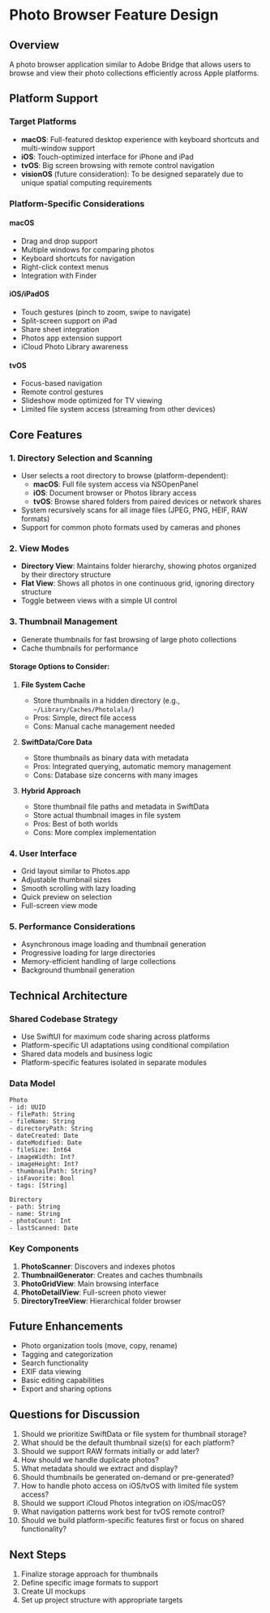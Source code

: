 # Photo Browser Feature Design

## Overview

A photo browser application similar to Adobe Bridge that allows users to browse and view their photo collections efficiently across Apple platforms.

## Platform Support

### Target Platforms
- **macOS**: Full-featured desktop experience with keyboard shortcuts and multi-window support
- **iOS**: Touch-optimized interface for iPhone and iPad
- **tvOS**: Big screen browsing with remote control navigation
- **visionOS** (future consideration): To be designed separately due to unique spatial computing requirements

### Platform-Specific Considerations

#### macOS
- Drag and drop support
- Multiple windows for comparing photos
- Keyboard shortcuts for navigation
- Right-click context menus
- Integration with Finder

#### iOS/iPadOS
- Touch gestures (pinch to zoom, swipe to navigate)
- Split-screen support on iPad
- Share sheet integration
- Photos app extension support
- iCloud Photo Library awareness

#### tvOS
- Focus-based navigation
- Remote control gestures
- Slideshow mode optimized for TV viewing
- Limited file system access (streaming from other devices)

## Core Features

### 1. Directory Selection and Scanning
- User selects a root directory to browse (platform-dependent):
  - **macOS**: Full file system access via NSOpenPanel
  - **iOS**: Document browser or Photos library access
  - **tvOS**: Browse shared folders from paired devices or network shares
- System recursively scans for all image files (JPEG, PNG, HEIF, RAW formats)
- Support for common photo formats used by cameras and phones

### 2. View Modes
- **Directory View**: Maintains folder hierarchy, showing photos organized by their directory structure
- **Flat View**: Shows all photos in one continuous grid, ignoring directory structure
- Toggle between views with a simple UI control

### 3. Thumbnail Management
- Generate thumbnails for fast browsing of large photo collections
- Cache thumbnails for performance

#### Storage Options to Consider:
1. **File System Cache**
   - Store thumbnails in a hidden directory (e.g., `~/Library/Caches/Photolala/`)
   - Pros: Simple, direct file access
   - Cons: Manual cache management needed

2. **SwiftData/Core Data**
   - Store thumbnails as binary data with metadata
   - Pros: Integrated querying, automatic memory management
   - Cons: Database size concerns with many images

3. **Hybrid Approach**
   - Store thumbnail file paths and metadata in SwiftData
   - Store actual thumbnail images in file system
   - Pros: Best of both worlds
   - Cons: More complex implementation

### 4. User Interface
- Grid layout similar to Photos.app
- Adjustable thumbnail sizes
- Smooth scrolling with lazy loading
- Quick preview on selection
- Full-screen view mode

### 5. Performance Considerations
- Asynchronous image loading and thumbnail generation
- Progressive loading for large directories
- Memory-efficient handling of large collections
- Background thumbnail generation

## Technical Architecture

### Shared Codebase Strategy
- Use SwiftUI for maximum code sharing across platforms
- Platform-specific UI adaptations using conditional compilation
- Shared data models and business logic
- Platform-specific features isolated in separate modules

### Data Model
```
Photo
- id: UUID
- filePath: String
- fileName: String
- directoryPath: String
- dateCreated: Date
- dateModified: Date
- fileSize: Int64
- imageWidth: Int?
- imageHeight: Int?
- thumbnailPath: String?
- isFavorite: Bool
- tags: [String]

Directory
- path: String
- name: String
- photoCount: Int
- lastScanned: Date
```

### Key Components
1. **PhotoScanner**: Discovers and indexes photos
2. **ThumbnailGenerator**: Creates and caches thumbnails
3. **PhotoGridView**: Main browsing interface
4. **PhotoDetailView**: Full-screen photo viewer
5. **DirectoryTreeView**: Hierarchical folder browser

## Future Enhancements
- Photo organization tools (move, copy, rename)
- Tagging and categorization
- Search functionality
- EXIF data viewing
- Basic editing capabilities
- Export and sharing options

## Questions for Discussion
1. Should we prioritize SwiftData or file system for thumbnail storage?
2. What should be the default thumbnail size(s) for each platform?
3. Should we support RAW formats initially or add later?
4. How should we handle duplicate photos?
5. What metadata should we extract and display?
6. Should thumbnails be generated on-demand or pre-generated?
7. How to handle photo access on iOS/tvOS with limited file system access?
8. Should we support iCloud Photos integration on iOS/macOS?
9. What navigation patterns work best for tvOS remote control?
10. Should we build platform-specific features first or focus on shared functionality?

## Next Steps
1. Finalize storage approach for thumbnails
2. Define specific image formats to support
3. Create UI mockups
4. Set up project structure with appropriate targets